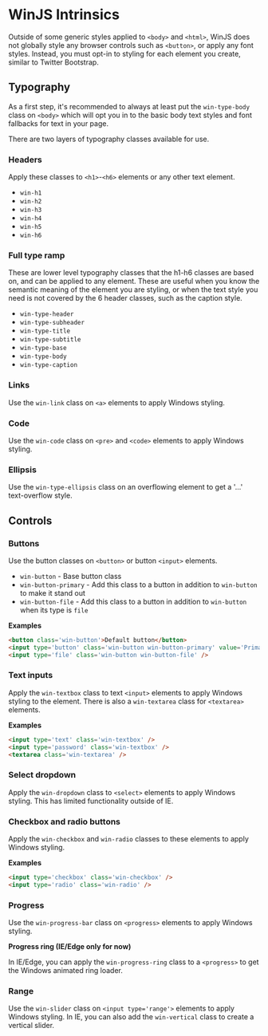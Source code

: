 # WinJS Intrinsics

Outside of some generic styles applied to `<body>` and `<html>`, WinJS does not globally style any browser controls such as `<button>`, or apply any font styles. Instead, you must opt-in to styling for each element you create, similar to Twitter Bootstrap.

## Typography
As a first step, it's recommended to always at least put the `win-type-body` class on `<body>` which will opt you in to the basic body text styles and font fallbacks for text in your page. 

There are two layers of typography classes available for use. 

### Headers
Apply these classes to `<h1>`-`<h6>` elements or any other text element. 
- `win-h1`
- `win-h2`
- `win-h3`
- `win-h4`
- `win-h5`
- `win-h6`

### Full type ramp
These are lower level typography classes that the h1-h6 classes are based on, and can be applied to any element. These are useful when you know the semantic meaning of the element you are styling, or when the text style you need is not covered by the 6 header classes, such as the caption style. 
- `win-type-header`
- `win-type-subheader`
- `win-type-title`
- `win-type-subtitle`
- `win-type-base`
- `win-type-body`
- `win-type-caption`

### Links
Use the `win-link` class on `<a>` elements to apply Windows styling.

### Code
Use the `win-code` class on `<pre>` and `<code>` elements to apply Windows styling.

### Ellipsis
Use the `win-type-ellipsis` class on an overflowing element to get a '...' text-overflow style.

## Controls

### Buttons
Use the button classes on `<button>` or button `<input>` elements. 

- `win-button` - Base button class
- `win-button-primary` - Add this class to a button in addition to `win-button` to make it stand out
- `win-button-file` - Add this class to a button in addition to `win-button` when its type is `file`

**Examples**
```html
<button class='win-button'>Default button</button>
<input type='button' class='win-button win-button-primary' value='Primary button' />
<input type='file' class='win-button win-button-file' />
```
### Text inputs
Apply the `win-textbox` class to text `<input>` elements to apply Windows styling to the element. There is also a `win-textarea` class for `<textarea>` elements.

**Examples**
```html
<input type='text' class='win-textbox' />
<input type='password' class='win-textbox' />
<textarea class='win-textarea' />
```

### Select dropdown
Apply the `win-dropdown` class to `<select>` elements to apply Windows styling. This has limited functionality outside of IE. 

### Checkbox and radio buttons
Apply the `win-checkbox` and `win-radio` classes to these elements to apply Windows styling.

**Examples**
```html
<input type='checkbox' class='win-checkbox' />
<input type='radio' class='win-radio' />
```

### Progress
Use the `win-progress-bar` class on `<progress>` elements to apply Windows styling. 

**Progress ring (IE/Edge only for now)**

In IE/Edge, you can apply the `win-progress-ring` class to a `<progress>` to get the Windows animated ring loader. 

### Range
Use the `win-slider` class on `<input type='range'>` elements to apply Windows styling. In IE, you can also add the `win-vertical` class to create a vertical slider. 
